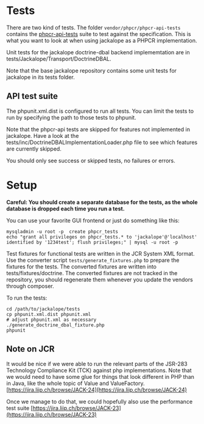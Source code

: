 # Tests

There are two kind of tests. The folder ``vendor/phpcr/phpcr-api-tests`` contains the
[phpcr-api-tests](https://github.com/phpcr/phpcr-api-tests/) suite to test
against the specification. This is what you want to look at when using
jackalope as a PHPCR implementation.

Unit tests for the jackalope doctrine-dbal backend implememtation are in
tests/Jackalope/Transport/DoctrineDBAL.

Note that the base jackalope repository contains some unit tests for jackalope in
its tests folder.


## API test suite

The phpunit.xml.dist is configured to run all tests. You can limit the tests
to run by specifying the path to those tests to phpunit.

Note that the phpcr-api tests are skipped for features not implemented in
jackalope. Have a look at the tests/inc/DoctrineDBALImplementationLoader.php
file to see which features are currently skipped.

You should only see success or skipped tests, no failures or errors.


# Setup


**Careful: You should create a separate database for the tests, as the whole
database is dropped each time you run a test.**

You can use your favorite GUI frontend or just do something like this:

    mysqladmin -u root -p  create phpcr_tests
    echo "grant all privileges on phpcr_tests.* to 'jackalope'@'localhost' identified by '1234test'; flush privileges;" | mysql -u root -p


Test fixtures for functional tests are written in the JCR System XML format. Use
the converter script ``tests/generate_fixtures.php`` to prepare the fixtures
for the tests.
The converted fixtures are written into tests/fixtures/doctrine. The
converted fixtures are not tracked in the repository, you should regenerate
them whenever you update the vendors through composer.

To run the tests:

    cd /path/to/jackalope/tests
    cp phpunit.xml.dist phpunit.xml
    # adjust phpunit.xml as necessary
    ./generate_doctrine_dbal_fixture.php
    phpunit


## Note on JCR

It would be nice if we were able to run the relevant parts of the JSR-283
Technology Compliance Kit (TCK) against php implementations. Note that we would
need to have some glue for things that look different in PHP than in Java, like
the whole topic of Value and ValueFactory.
[https://jira.liip.ch/browse/JACK-24](https://jira.liip.ch/browse/JACK-24)

Once we manage to do that, we could hopefully also use the performance test suite
[https://jira.liip.ch/browse/JACK-23](https://jira.liip.ch/browse/JACK-23)
